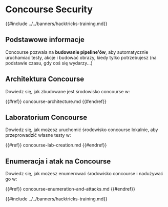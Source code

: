 # Concourse Security

{{#include ../../banners/hacktricks-training.md}}

## Podstawowe informacje

Concourse pozwala na **budowanie pipeline'ów**, aby automatycznie uruchamiać testy, akcje i budować obrazy, kiedy tylko potrzebujesz (na podstawie czasu, gdy coś się wydarzy...)

## Architektura Concourse

Dowiedz się, jak zbudowane jest środowisko concourse w:

{{#ref}}
concourse-architecture.md
{{#endref}}

## Laboratorium Concourse

Dowiedz się, jak możesz uruchomić środowisko concourse lokalnie, aby przeprowadzić własne testy w:

{{#ref}}
concourse-lab-creation.md
{{#endref}}

## Enumeracja i atak na Concourse

Dowiedz się, jak możesz enumerować środowisko concourse i nadużywać go w:

{{#ref}}
concourse-enumeration-and-attacks.md
{{#endref}}

{{#include ../../banners/hacktricks-training.md}}
